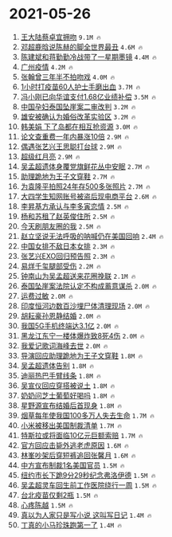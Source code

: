 # 2021-05-26

1. [王大陆蔡卓宜拥吻](https://s.weibo.com/weibo?q=%23%E7%8E%8B%E5%A4%A7%E9%99%86%E8%94%A1%E5%8D%93%E5%AE%9C%E6%8B%A5%E5%90%BB%23&Refer=top) `9.1M 🔥`
1. [邓超鹿晗说陈赫的脚全世界最丑](https://s.weibo.com/weibo?q=%23%E9%82%93%E8%B6%85%E9%B9%BF%E6%99%97%E8%AF%B4%E9%99%88%E8%B5%AB%E7%9A%84%E8%84%9A%E5%85%A8%E4%B8%96%E7%95%8C%E6%9C%80%E4%B8%91%23&Refer=top) `4.6M 🔥`
1. [陈建斌和蒋勤勤冷战带了一星期墨镜](https://s.weibo.com/weibo?q=%23%E9%99%88%E5%BB%BA%E6%96%8C%E5%92%8C%E8%92%8B%E5%8B%A4%E5%8B%A4%E5%86%B7%E6%88%98%E5%B8%A6%E4%BA%86%E4%B8%80%E6%98%9F%E6%9C%9F%E5%A2%A8%E9%95%9C%23&Refer=top) `4.4M 🔥`
1. [广州疫情](https://s.weibo.com/weibo?q=%23%E5%B9%BF%E5%B7%9E%E7%96%AB%E6%83%85%23&Refer=top) `4.2M 🔥`
1. [张翰曾三年半不拍吻戏](https://s.weibo.com/weibo?q=%23%E5%BC%A0%E7%BF%B0%E6%9B%BE%E4%B8%89%E5%B9%B4%E5%8D%8A%E4%B8%8D%E6%8B%8D%E5%90%BB%E6%88%8F%23&Refer=top) `4.0M 🔥`
1. [1小时打疫苗60人护士手磨出血](https://s.weibo.com/weibo?q=%231%E5%B0%8F%E6%97%B6%E6%89%93%E7%96%AB%E8%8B%9760%E4%BA%BA%E6%8A%A4%E5%A3%AB%E6%89%8B%E7%A3%A8%E5%87%BA%E8%A1%80%23&Refer=top) `3.7M 🔥`
1. [冯小刚已向华谊支付1.68亿业绩补偿](https://s.weibo.com/weibo?q=%23%E5%86%AF%E5%B0%8F%E5%88%9A%E5%B7%B2%E5%90%91%E5%8D%8E%E8%B0%8A%E6%94%AF%E4%BB%981.68%E4%BA%BF%E4%B8%9A%E7%BB%A9%E8%A1%A5%E5%81%BF%23&Refer=top) `3.5M 🔥`
1. [中国孕妇泰国坠崖案二审改判](https://s.weibo.com/weibo?q=%23%E4%B8%AD%E5%9B%BD%E5%AD%95%E5%A6%87%E6%B3%B0%E5%9B%BD%E5%9D%A0%E5%B4%96%E6%A1%88%E4%BA%8C%E5%AE%A1%E6%94%B9%E5%88%A4%23&Refer=top) `3.2M 🔥`
1. [雄安被确认为婚俗改革实验区](https://s.weibo.com/weibo?q=%23%E9%9B%84%E5%AE%89%E8%A2%AB%E7%A1%AE%E8%AE%A4%E4%B8%BA%E5%A9%9A%E4%BF%97%E6%94%B9%E9%9D%A9%E5%AE%9E%E9%AA%8C%E5%8C%BA%23&Refer=top) `3.2M 🔥`
1. [韩美娟 下了岛都在相互抢资源](https://s.weibo.com/weibo?q=%E9%9F%A9%E7%BE%8E%E5%A8%9F%20%E4%B8%8B%E4%BA%86%E5%B2%9B%E9%83%BD%E5%9C%A8%E7%9B%B8%E4%BA%92%E6%8A%A2%E8%B5%84%E6%BA%90&Refer=top) `3.0M 🔥`
1. [论文查重费一年内暴涨10倍](https://s.weibo.com/weibo?q=%23%E8%AE%BA%E6%96%87%E6%9F%A5%E9%87%8D%E8%B4%B9%E4%B8%80%E5%B9%B4%E5%86%85%E6%9A%B4%E6%B6%A810%E5%80%8D%23&Refer=top) `2.9M 🔥`
1. [偶遇张艺兴王思聪打台球](https://s.weibo.com/weibo?q=%23%E5%81%B6%E9%81%87%E5%BC%A0%E8%89%BA%E5%85%B4%E7%8E%8B%E6%80%9D%E8%81%AA%E6%89%93%E5%8F%B0%E7%90%83%23&Refer=top) `2.9M 🔥`
1. [超级红月亮](https://s.weibo.com/weibo?q=%23%E8%B6%85%E7%BA%A7%E7%BA%A2%E6%9C%88%E4%BA%AE%23&Refer=top) `2.9M 🔥`
1. [吴孟超遗体身覆党旗鲜花丛中安眠](https://s.weibo.com/weibo?q=%23%E5%90%B4%E5%AD%9F%E8%B6%85%E9%81%97%E4%BD%93%E8%BA%AB%E8%A6%86%E5%85%9A%E6%97%97%E9%B2%9C%E8%8A%B1%E4%B8%9B%E4%B8%AD%E5%AE%89%E7%9C%A0%23&Refer=top) `2.7M 🔥`
1. [助理跪地为王子文穿鞋](https://s.weibo.com/weibo?q=%23%E5%8A%A9%E7%90%86%E8%B7%AA%E5%9C%B0%E4%B8%BA%E7%8E%8B%E5%AD%90%E6%96%87%E7%A9%BF%E9%9E%8B%23&Refer=top) `2.7M 🔥`
1. [为袁隆平拍照24年存500多张照片](https://s.weibo.com/weibo?q=%23%E4%B8%BA%E8%A2%81%E9%9A%86%E5%B9%B3%E6%8B%8D%E7%85%A724%E5%B9%B4%E5%AD%98500%E5%A4%9A%E5%BC%A0%E7%85%A7%E7%89%87%23&Refer=top) `2.7M 🔥`
1. [大四学生知网账号被盗后现电商平台](https://s.weibo.com/weibo?q=%23%E5%A4%A7%E5%9B%9B%E5%AD%A6%E7%94%9F%E7%9F%A5%E7%BD%91%E8%B4%A6%E5%8F%B7%E8%A2%AB%E7%9B%97%E5%90%8E%E7%8E%B0%E7%94%B5%E5%95%86%E5%B9%B3%E5%8F%B0%23&Refer=top) `2.6M 🔥`
1. [李昇基方承认与李多寅恋情](https://s.weibo.com/weibo?q=%23%E6%9D%8E%E6%98%87%E5%9F%BA%E6%96%B9%E6%89%BF%E8%AE%A4%E4%B8%8E%E6%9D%8E%E5%A4%9A%E5%AF%85%E6%81%8B%E6%83%85%23&Refer=top) `2.5M 🔥`
1. [杨和苏租了赵英俊住所](https://s.weibo.com/weibo?q=%23%E6%9D%A8%E5%92%8C%E8%8B%8F%E7%A7%9F%E4%BA%86%E8%B5%B5%E8%8B%B1%E4%BF%8A%E4%BD%8F%E6%89%80%23&Refer=top) `2.5M 🔥`
1. [今天刷朋友圈的我](https://s.weibo.com/weibo?q=%23%E4%BB%8A%E5%A4%A9%E5%88%B7%E6%9C%8B%E5%8F%8B%E5%9C%88%E7%9A%84%E6%88%91%23&Refer=top) `2.5M 🔥`
1. [赵立坚说无法呼吸的呐喊仍在美国回响](https://s.weibo.com/weibo?q=%23%E8%B5%B5%E7%AB%8B%E5%9D%9A%E8%AF%B4%E6%97%A0%E6%B3%95%E5%91%BC%E5%90%B8%E7%9A%84%E5%91%90%E5%96%8A%E4%BB%8D%E5%9C%A8%E7%BE%8E%E5%9B%BD%E5%9B%9E%E5%93%8D%23&Refer=top) `2.4M 🔥`
1. [中国女排不敌日本女排](https://s.weibo.com/weibo?q=%E4%B8%AD%E5%9B%BD%E5%A5%B3%E6%8E%92%E4%B8%8D%E6%95%8C%E6%97%A5%E6%9C%AC%E5%A5%B3%E6%8E%92&Refer=top) `2.3M 🔥`
1. [张艺兴EXO回归预告照](https://s.weibo.com/weibo?q=%23%E5%BC%A0%E8%89%BA%E5%85%B4EXO%E5%9B%9E%E5%BD%92%E9%A2%84%E5%91%8A%E7%85%A7%23&Refer=top) `2.3M 🔥`
1. [易烊千玺腿部受伤](https://s.weibo.com/weibo?q=%23%E6%98%93%E7%83%8A%E5%8D%83%E7%8E%BA%E8%85%BF%E9%83%A8%E5%8F%97%E4%BC%A4%23&Refer=top) `2.2M 🔥`
1. [钟南山为吴孟超送来花圈挽联](https://s.weibo.com/weibo?q=%23%E9%92%9F%E5%8D%97%E5%B1%B1%E4%B8%BA%E5%90%B4%E5%AD%9F%E8%B6%85%E9%80%81%E6%9D%A5%E8%8A%B1%E5%9C%88%E6%8C%BD%E8%81%94%23&Refer=top) `2.1M 🔥`
1. [泰国坠崖案法院认定不构成蓄意谋杀](https://s.weibo.com/weibo?q=%23%E6%B3%B0%E5%9B%BD%E5%9D%A0%E5%B4%96%E6%A1%88%E6%B3%95%E9%99%A2%E8%AE%A4%E5%AE%9A%E4%B8%8D%E6%9E%84%E6%88%90%E8%93%84%E6%84%8F%E8%B0%8B%E6%9D%80%23&Refer=top) `2.0M 🔥`
1. [运费过敏](https://s.weibo.com/weibo?q=%23%E8%BF%90%E8%B4%B9%E8%BF%87%E6%95%8F%23&Refer=top) `2.0M 🔥`
1. [印度恒河边数百沙埋尸体清理现场](https://s.weibo.com/weibo?q=%23%E5%8D%B0%E5%BA%A6%E6%81%92%E6%B2%B3%E8%BE%B9%E6%95%B0%E7%99%BE%E6%B2%99%E5%9F%8B%E5%B0%B8%E4%BD%93%E6%B8%85%E7%90%86%E7%8E%B0%E5%9C%BA%23&Refer=top) `2.0M 🔥`
1. [胡耘豪孙恩静结婚](https://s.weibo.com/weibo?q=%23%E8%83%A1%E8%80%98%E8%B1%AA%E5%AD%99%E6%81%A9%E9%9D%99%E7%BB%93%E5%A9%9A%23&Refer=top) `2.0M 🔥`
1. [我国5G手机终端达3.1亿](https://s.weibo.com/weibo?q=%23%E6%88%91%E5%9B%BD5G%E6%89%8B%E6%9C%BA%E7%BB%88%E7%AB%AF%E8%BE%BE3.1%E4%BA%BF%23&Refer=top) `2.0M 🔥`
1. [黑龙江东宁一楼体爆炸致8死4伤](https://s.weibo.com/weibo?q=%23%E9%BB%91%E9%BE%99%E6%B1%9F%E4%B8%9C%E5%AE%81%E4%B8%80%E6%A5%BC%E4%BD%93%E7%88%86%E7%82%B8%E8%87%B48%E6%AD%BB4%E4%BC%A4%23&Refer=top) `2.0M 🔥`
1. [我爱记歌词海峰去世](https://s.weibo.com/weibo?q=%23%E6%88%91%E7%88%B1%E8%AE%B0%E6%AD%8C%E8%AF%8D%E6%B5%B7%E5%B3%B0%E5%8E%BB%E4%B8%96%23&Refer=top) `2.0M 🔥`
1. [导演回应助理跪地为王子文穿鞋](https://s.weibo.com/weibo?q=%23%E5%AF%BC%E6%BC%94%E5%9B%9E%E5%BA%94%E5%8A%A9%E7%90%86%E8%B7%AA%E5%9C%B0%E4%B8%BA%E7%8E%8B%E5%AD%90%E6%96%87%E7%A9%BF%E9%9E%8B%23&Refer=top) `1.8M 🔥`
1. [吴孟超遗体告别](https://s.weibo.com/weibo?q=%23%E5%90%B4%E5%AD%9F%E8%B6%85%E9%81%97%E4%BD%93%E5%91%8A%E5%88%AB%23&Refer=top) `1.8M 🔥`
1. [迪丽热巴手臂线条](https://s.weibo.com/weibo?q=%23%E8%BF%AA%E4%B8%BD%E7%83%AD%E5%B7%B4%E6%89%8B%E8%87%82%E7%BA%BF%E6%9D%A1%23&Refer=top) `1.8M 🔥`
1. [吴宣仪回应穿搭被说土](https://s.weibo.com/weibo?q=%23%E5%90%B4%E5%AE%A3%E4%BB%AA%E5%9B%9E%E5%BA%94%E7%A9%BF%E6%90%AD%E8%A2%AB%E8%AF%B4%E5%9C%9F%23&Refer=top) `1.8M 🔥`
1. [奶奶问芝士葡萄好喝吗](https://s.weibo.com/weibo?q=%23%E5%A5%B6%E5%A5%B6%E9%97%AE%E8%8A%9D%E5%A3%AB%E8%91%A1%E8%90%84%E5%A5%BD%E5%96%9D%E5%90%97%23&Refer=top) `1.8M 🔥`
1. [星野源宣布结婚后首现身](https://s.weibo.com/weibo?q=%23%E6%98%9F%E9%87%8E%E6%BA%90%E5%AE%A3%E5%B8%83%E7%BB%93%E5%A9%9A%E5%90%8E%E9%A6%96%E7%8E%B0%E8%BA%AB%23&Refer=top) `1.8M 🔥`
1. [烟草每年使我国100多万人失去生命](https://s.weibo.com/weibo?q=%23%E7%83%9F%E8%8D%89%E6%AF%8F%E5%B9%B4%E4%BD%BF%E6%88%91%E5%9B%BD100%E5%A4%9A%E4%B8%87%E4%BA%BA%E5%A4%B1%E5%8E%BB%E7%94%9F%E5%91%BD%23&Refer=top) `1.7M 🔥`
1. [小米被移出美国制裁清单](https://s.weibo.com/weibo?q=%23%E5%B0%8F%E7%B1%B3%E8%A2%AB%E7%A7%BB%E5%87%BA%E7%BE%8E%E5%9B%BD%E5%88%B6%E8%A3%81%E6%B8%85%E5%8D%95%23&Refer=top) `1.7M 🔥`
1. [特斯拉或将面临10亿元巨额索赔](https://s.weibo.com/weibo?q=%23%E7%89%B9%E6%96%AF%E6%8B%89%E6%88%96%E5%B0%86%E9%9D%A2%E4%B8%B410%E4%BA%BF%E5%85%83%E5%B7%A8%E9%A2%9D%E7%B4%A2%E8%B5%94%23&Refer=top) `1.7M 🔥`
1. [官方回应击毙外逃老虎原因](https://s.weibo.com/weibo?q=%23%E5%AE%98%E6%96%B9%E5%9B%9E%E5%BA%94%E5%87%BB%E6%AF%99%E5%A4%96%E9%80%83%E8%80%81%E8%99%8E%E5%8E%9F%E5%9B%A0%23&Refer=top) `1.6M 🔥`
1. [林峯吵架后穿短裤追回张馨月](https://s.weibo.com/weibo?q=%23%E6%9E%97%E5%B3%AF%E5%90%B5%E6%9E%B6%E5%90%8E%E7%A9%BF%E7%9F%AD%E8%A3%A4%E8%BF%BD%E5%9B%9E%E5%BC%A0%E9%A6%A8%E6%9C%88%23&Refer=top) `1.6M 🔥`
1. [中方宣布制裁1名美国官员](https://s.weibo.com/weibo?q=%23%E4%B8%AD%E6%96%B9%E5%AE%A3%E5%B8%83%E5%88%B6%E8%A3%811%E5%90%8D%E7%BE%8E%E5%9B%BD%E5%AE%98%E5%91%98%23&Refer=top) `1.5M 🔥`
1. [纽约市长下跪9分29秒纪念弗洛伊德](https://s.weibo.com/weibo?q=%23%E7%BA%BD%E7%BA%A6%E5%B8%82%E9%95%BF%E4%B8%8B%E8%B7%AA9%E5%88%8629%E7%A7%92%E7%BA%AA%E5%BF%B5%E5%BC%97%E6%B4%9B%E4%BC%8A%E5%BE%B7%23&Refer=top) `1.5M 🔥`
1. [吴孟超灵车回生前工作医院绕行一周](https://s.weibo.com/weibo?q=%23%E5%90%B4%E5%AD%9F%E8%B6%85%E7%81%B5%E8%BD%A6%E5%9B%9E%E7%94%9F%E5%89%8D%E5%B7%A5%E4%BD%9C%E5%8C%BB%E9%99%A2%E7%BB%95%E8%A1%8C%E4%B8%80%E5%91%A8%23&Refer=top) `1.5M 🔥`
1. [台北疫苗仅剩2瓶](https://s.weibo.com/weibo?q=%23%E5%8F%B0%E5%8C%97%E7%96%AB%E8%8B%97%E4%BB%85%E5%89%A92%E7%93%B6%23&Refer=top) `1.5M 🔥`
1. [心疼陈越](https://s.weibo.com/weibo?q=%23%E5%BF%83%E7%96%BC%E9%99%88%E8%B6%8A%23&Refer=top) `1.5M 🔥`
1. [真以为人家只是写小说 这叫写日记](https://s.weibo.com/weibo?q=%E7%9C%9F%E4%BB%A5%E4%B8%BA%E4%BA%BA%E5%AE%B6%E5%8F%AA%E6%98%AF%E5%86%99%E5%B0%8F%E8%AF%B4%20%E8%BF%99%E5%8F%AB%E5%86%99%E6%97%A5%E8%AE%B0&Refer=top) `1.4M 🔥`
1. [丁真的小马珍珠跑第一了](https://s.weibo.com/weibo?q=%23%E4%B8%81%E7%9C%9F%E7%9A%84%E5%B0%8F%E9%A9%AC%E7%8F%8D%E7%8F%A0%E8%B7%91%E7%AC%AC%E4%B8%80%E4%BA%86%23&Refer=top) `1.4M 🔥`
